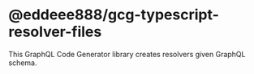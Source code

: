 # @eddeee888/gcg-typescript-resolver-files

This GraphQL Code Generator library creates resolvers given GraphQL schema.
